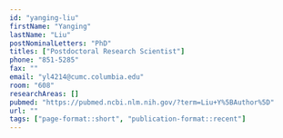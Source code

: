```yaml
---
id: "yanging-liu"
firstName: "Yanging"
lastName: "Liu"
postNominalLetters: "PhD"
titles: ["Postdoctoral Research Scientist"]
phone: "851-5285"
fax: ""
email: "yl4214@cumc.columbia.edu"
room: "608"
researchAreas: []
pubmed: "https://pubmed.ncbi.nlm.nih.gov/?term=Liu+Y%5BAuthor%5D"
url: ""
tags: ["page-format::short", "publication-format::recent"]
---
```

